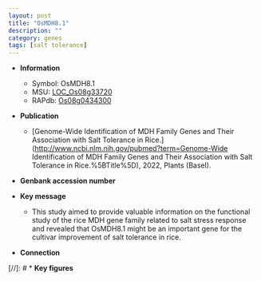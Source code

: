 ```yaml
---
layout: post
title: "OsMDH8.1"
description: ""
category: genes
tags: [salt tolerance]
---
```


* **Information**  
    + Symbol: OsMDH8.1  
    + MSU: [LOC_Os08g33720](http://rice.uga.edu/cgi-bin/ORF_infopage.cgi?orf=LOC_Os08g33720)  
    + RAPdb: [Os08g0434300](http://rapdb.dna.affrc.go.jp/viewer/gbrowse_details/irgsp1?name=Os08g0434300)  

* **Publication**  
    + [Genome-Wide Identification of MDH Family Genes and Their Association with Salt Tolerance in Rice.](http://www.ncbi.nlm.nih.gov/pubmed?term=Genome-Wide Identification of MDH Family Genes and Their Association with Salt Tolerance in Rice.%5BTitle%5D), 2022, Plants (Basel).

* **Genbank accession number**  

* **Key message**  
    + This study aimed to provide valuable information on the functional study of the rice MDH gene family related to salt stress response and revealed that OsMDH8.1 might be an important gene for the cultivar improvement of salt tolerance in rice.

* **Connection**  

[//]: # * **Key figures**  


